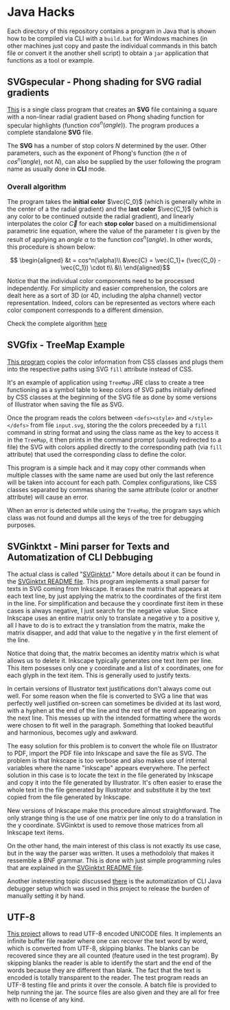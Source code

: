 # Java Hacks

Each directory of this repository contains a program in Java that is shown how to be compiled 
via CLI with a `build.bat` for Windows machines (in other machines just copy and paste the 
individual commands in this batch file or convert it the another shell script) to obtain a 
`jar` application that functions as a tool or example.

## SVGspecular - Phong shading for SVG radial gradients

[This](SVGspecular) is a single class program that creates an **SVG** file containing a square with a non-linear radial gradient based on Phong shading function for specular highlights (function $cos^n(angle)$​). The program produces a complete standalone **SVG** file.

The **SVG** has a number of stop colors $N$ determined by the user. Other parameters, such as the
exponent of Phong's function (the $n$ of $cos^n(angle)$, not $N$), can also be supplied by the user following the program name as usually done in **CLI** mode.

### Overall algorithm

The program takes the **initial color** $\vec{C_0}$ (which is generally white in the center of a the radial
gradient) and the **last color** $\vec{C_1}$ (which is any color to be continued outside the radial gradient),
and linearly interpolates the color $\vec{C}$ for each **stop color** based on a multidimensional parametric line equation, where the value of the parameter $t$ is given by the result of applying an $angle$ $\alpha$ to the function $cos^n(angle)$. In other words, this procedure is shown below:

```math
  \begin{aligned}
     &t = cos^n(\alpha)\\
     &\vec{C} = \vec{C_1}+ (\vec{C_0} - \vec{C_1}) \cdot t\\
     &\\
  \end{aligned}
 ```

Notice that the individual color components need to be processed independently. For simplicity and easier comprehension, the colors are dealt here as a sort of 3D (or 4D, including the alpha channel) vector representation. Indeed, colors can be represented as vectors where each color component corresponds to a different dimension.

Check the complete algorithm [here](SVGspecular/README.md)

## SVGfix - TreeMap Example

[This program](SVGfix) copies the color information from CSS classes and plugs them into the
respective paths using SVG `fill` attribute instead of CSS.

It's an example of application using `TreeMap` JRE class to create a tree
functioning as a symbol table to keep colors of SVG paths initially defined by CSS classes at 
the beginning of the SVG file as done by some versions of Illustrator when saving the file as SVG.

Once the program reads the colors between `<defs><style>` and  `</style></defs>` from file `input.svg`,
storing the the colors preceeded by a `fill` command in string format and using the class name as the key 
to access it in the `TreeMap`, it then prints in the command prompt (usually redirected to a file) the SVG
with colors applied directly to the corresponding path (via `fill` attribute) that used the corresponding 
class to define the color.

This program is a simple hack and it may copy other commands when multiple classes with the same name are
used but only the last reference will be taken into account for each path. Complex configurations, like 
CSS classes separated by commas sharing the same attribute (color or another attribute) will cause an error.

When an error is detected while using the `TreeMap`, the program says which class was not found and dumps all 
the keys of the tree for debugging purposes.

## SVGinktxt - Mini parser for Texts and Automatization of CLI Debbuging

The actual class is called "[SVGinktxt](SVGtextInkscape/SVGinktxt.java)." More details about it can be
found in the [SVGinktxt README file](SVGtextInkscape/README.md). This program implements a small
parser for texts in SVG coming from Inkscape. It erases the matrix that appears at each text line, by just
applying the matrix to the coordinates of the first item in the line. For simplification and because the y
coordinate first item in these cases is always negative, I just search for the negative value. Since Inkscape
uses an entire matrix only to translate a negative y to a positive y, all I have to do is to extract the y 
translation from the matrix, make the matrix disapper, and add that value to the negative y in the first 
element of the line.

Notice that doing that, the matrix becomes an identity matrix which is what allows us to delete it.
Inkscape typically generates one text item per line. This item posesses only one y coordinate and a list of 
x coordinates, one for each glyph in the text item. This is generally used to justify texts.

In certain versions of Illustrator text justifications don't always come out well. For some reason when the
file is converted to SVG a line that was perfectly well justified on-screen can sometimes be divided at its last 
word, with a hyphen at the end of the line and the rest of the word appearing on the next line. This messes up 
with the intended formatting where the words were chosen to fit well in the paragraph. Something that looked
beautiful and harmonious, becomes ugly and awkward.

The easy solution for this problem is to convert the whole file on Illustrator to PDF, import the PDF file into 
Inkscape and save the file as SVG. The problem is that Inkscape is too verbose and also makes use of internal 
variables where the name "inkscape" appears everywhere. The perfect solution in this case is to locate the text in
the file generated by Inkscape and copy it into the file generated by Illustrator. It's often easier to erase the whole
text in the file generated by Illustrator and substitute it by the text copied from the file generated by Inkscape.

New versions of Inkscape make this procedure almost straightforward. The only strange thing is the use of one matrix
per line only to do a translation in the y coordinate. SVGinktxt is used to remove those matrices from all Inkscape
text items.

On the other hand, the main interest of this class is not exactly its use case, but in the way the parser was written.
It uses a methodololy that makes it ressemble a BNF grammar. This is done with just simple programming rules that 
are explained in the [SVGinktxt README file](SVGtextInkscape/README.md).

Another insteresting topic discussed [there](SVGtextInkscape/README.md) is the automatization of CLI Java debugger 
setup which was used in this project to release the burden of manually setting it by hand.

## UTF-8

[This project](UTF-8) allows to read UTF-8 encoded UNICODE files. It implements an infinite buffer file 
reader where one can recover the text word by word, which is converted from UTF-8, skipping blanks. 
The blanks can be recovered since they are all counted (feature used in the test program). By skipping 
blanks the reader is able to identify the start and the end of the words because they are different 
than blank. The fact that the text is encoded is totally transparent to the reader. The test program 
reads an UTF-8 testing file and prints it over the console. A batch file is provided to help running
the jar. The source files are also given and they are all for free with no license of any kind. 



